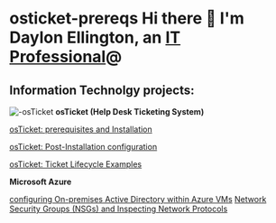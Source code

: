# osticket-prereqs Hi there 👋 I'm Daylon Ellington, an <a href="https://linkedin.com/in/Daylon">IT Professional</a>@</h1>
<h2> Information Technolgy projects:</h2>
<img src="https://i.imgur.com/Clzj7Xs.png" alt=-osTicket logo"/>
<b>osTicket (Help Desk Ticketing System)</b>

[osTicket: prerequisites and Installation](https://github.com/DaylonEllington/osticket-prereqs) 

[osTicket: Post-Installation configuration](https://github.com/DaylonEllington/post-install-config)

[osTicket: Ticket Lifecycle Examples](https//github.com/DaylonEllington/ticket-lifecycle)

<b>Microsoft Azure</b>

[configuring On-premises Active Directory within Azure VMs](https//github.com/DaylonEllington/configure-ad)
[Network Security Groups (NSGs) and Inspecting Network Protocols](https://github.com/DaylonEllington/azure-network-protocols)
